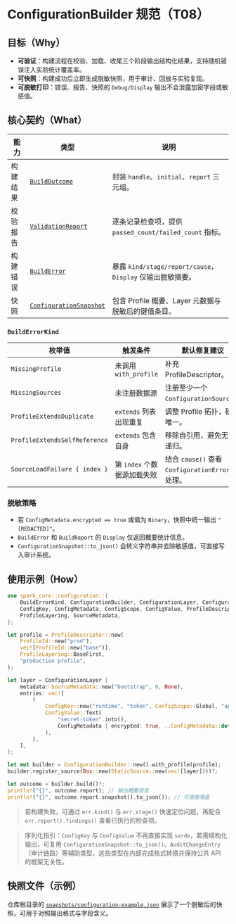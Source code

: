 # ConfigurationBuilder 规范（T08）

## 目标（Why）

- **可验证**：构建流程在校验、加载、收尾三个阶段输出结构化结果，支持随机错误注入实验统计覆盖率。
- **可快照**：构建成功后立即生成脱敏快照，用于审计、回放与实验复现。
- **可脱敏打印**：错误、报告、快照的 `Debug/Display` 输出不会泄露加密字段或敏感值。

## 核心契约（What）

| 能力 | 类型 | 说明 |
| --- | --- | --- |
| 构建结果 | [`BuildOutcome`](../crates/spark-core/src/governance/configuration/builder.rs) | 封装 `handle`、`initial`、`report` 三元组。 |
| 校验报告 | [`ValidationReport`](../crates/spark-core/src/governance/configuration/builder.rs) | 逐条记录检查项，提供 `passed_count/failed_count` 指标。 |
| 构建错误 | [`BuildError`](../crates/spark-core/src/governance/configuration/builder.rs) | 暴露 `kind/stage/report/cause`，`Display` 仅输出脱敏摘要。 |
| 快照 | [`ConfigurationSnapshot`](../crates/spark-core/src/governance/configuration/snapshot.rs) | 包含 Profile 概要、Layer 元数据与脱敏后的键值条目。 |

### `BuildErrorKind`

| 枚举值 | 触发条件 | 默认修复建议 |
| --- | --- | --- |
| `MissingProfile` | 未调用 `with_profile` | 补充 ProfileDescriptor。 |
| `MissingSources` | 未注册数据源 | 注册至少一个 `ConfigurationSource`。 |
| `ProfileExtendsDuplicate` | `extends` 列表出现重复 | 调整 Profile 拓扑，确保唯一。 |
| `ProfileExtendsSelfReference` | `extends` 包含自身 | 移除自引用，避免无限递归。 |
| `SourceLoadFailure { index }` | 第 `index` 个数据源加载失败 | 结合 `cause()` 查看 `ConfigurationError` 并处理。 |

### 脱敏策略

- 若 `ConfigMetadata.encrypted == true` 或值为 `Binary`，快照中统一输出 `"[REDACTED]"`。
- `BuildError` 和 `BuildReport` 的 `Display` 仅返回概要统计信息。
- `ConfigurationSnapshot::to_json()` 会转义字符串并去除敏感值，可直接写入审计系统。

## 使用示例（How）

```rust
use spark_core::configuration::{
    BuildErrorKind, ConfigurationBuilder, ConfigurationLayer, ConfigurationSnapshot,
    ConfigKey, ConfigMetadata, ConfigScope, ConfigValue, ProfileDescriptor, ProfileId,
    ProfileLayering, SourceMetadata,
};

let profile = ProfileDescriptor::new(
    ProfileId::new("prod"),
    vec![ProfileId::new("base")],
    ProfileLayering::BaseFirst,
    "production profile",
);

let layer = ConfigurationLayer {
    metadata: SourceMetadata::new("bootstrap", 0, None),
    entries: vec![
        (
            ConfigKey::new("runtime", "token", ConfigScope::Global, "api token"),
            ConfigValue::Text(
                "secret-token".into(),
                ConfigMetadata { encrypted: true, ..ConfigMetadata::default() },
            ),
        ),
    ],
};

let mut builder = ConfigurationBuilder::new().with_profile(profile);
builder.register_source(Box::new(StaticSource::new(vec![layer])))?;

let outcome = builder.build()?;
println!("{}", outcome.report); // 输出概要信息
println!("{}", outcome.report.snapshot().to_json()); // 可直接落盘
```

> 若构建失败，可通过 `err.kind()` 与 `err.stage()` 快速定位问题，再配合 `err.report().findings()` 查看已执行的检查项。

> 序列化指引：`ConfigKey` 与 `ConfigValue` 不再直接实现 `serde`，若需结构化输出，可复用 `ConfigurationSnapshot::to_json()`、`AuditChangeEntry`
> （审计链路）等辅助类型，这些类型在内部完成格式转换并保持公共 API 的框架无关性。

## 快照文件（示例）

仓库根目录的 [`snapshots/configuration-example.json`](../snapshots/configuration-example.json) 展示了一个脱敏后的快照，可用于对照输出格式与字段含义。
